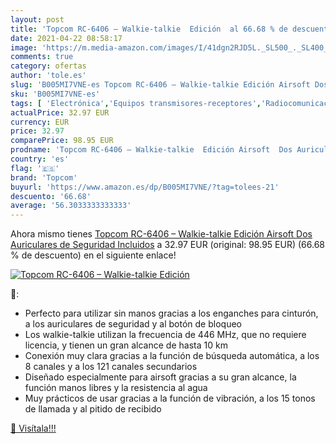 ```yaml
---
layout: post
title: 'Topcom RC-6406 – Walkie-talkie  Edición  al 66.68 % de descuento'
date: 2021-04-22 08:58:17
image: 'https://m.media-amazon.com/images/I/41dgn2RJD5L._SL500_._SL400_.jpg'
comments: true
category: ofertas
author: 'tole.es'
slug: 'B005MI7VNE-es Topcom RC-6406 – Walkie-talkie Edición Airsoft Dos...'
sku: 'B005MI7VNE-es'
tags: [ 'Electrónica','Equipos transmisores-receptores','Radiocomunicación','auriculares','topcom', ]
actualPrice: 32.97 EUR
currency: EUR
price: 32.97
comparePrice: 98.95 EUR
prodname: 'Topcom RC-6406 – Walkie-talkie  Edición Airsoft  Dos Auriculares de Seguridad Incluidos'
country: 'es'
flag: '🇪🇸'
brand: 'Topcom'
buyurl: 'https://www.amazon.es/dp/B005MI7VNE/?tag=tolees-21'
descuento: '66.68'
average: '56.3033333333333'
---
```


Ahora mismo tienes [Topcom RC-6406 – Walkie-talkie  Edición Airsoft  Dos Auriculares de Seguridad Incluidos](https://www.amazon.es/dp/B005MI7VNE/?tag=tolees-21) a 32.97 EUR (original: 98.95 EUR) (66.68 %  de descuento) en el siguiente enlace!

[![Topcom RC-6406 – Walkie-talkie  Edición ](https://m.media-amazon.com/images/I/41dgn2RJD5L._SL500_._SL400_.jpg)](https://www.amazon.es/dp/B005MI7VNE/?tag=tolees-21)

🔎:

- Perfecto para utilizar sin manos gracias a los enganches para cinturón, a los auriculares de seguridad y al botón de bloqueo
- Los walkie-talkie utilizan la frecuencia de 446 MHz, que no requiere licencia, y tienen un gran alcance de hasta 10 km
- Conexión muy clara gracias a la función de búsqueda automática, a los 8 canales y a los 121 canales secundarios
- Diseñado especialmente para airsoft gracias a su gran alcance, la función manos libres y la resistencia al agua
- Muy prácticos de usar gracias a la función de vibración, a los 15 tonos de llamada y al pitido de recibido

[🛒 Visítala!!!](https://www.amazon.es/dp/B005MI7VNE/?tag=tolees-21)
